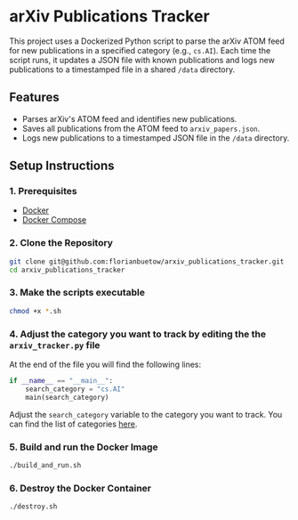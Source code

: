 # arXiv Publications Tracker

This project uses a Dockerized Python script to parse the arXiv ATOM feed for new publications in a specified category (e.g., `cs.AI`). Each time the script runs, it updates a JSON file with known publications and logs new publications to a timestamped file in a shared `/data` directory.

## Features
- Parses arXiv's ATOM feed and identifies new publications.
- Saves all publications from the ATOM feed to `arxiv_papers.json`.
- Logs new publications to a timestamped JSON file in the `/data` directory.

## Setup Instructions

### 1. Prerequisites

- [Docker](https://docs.docker.com/get-docker/)
- [Docker Compose](https://docs.docker.com/compose/install/)

### 2. Clone the Repository

```bash
git clone git@github.com:florianbuetow/arxiv_publications_tracker.git
cd arxiv_publications_tracker
```
### 3. Make the scripts executable

```bash
chmod +x *.sh
```
### 4. Adjust the category you want to track by editing the the `arxiv_tracker.py` file

At the end of the file you will find the following lines:
```python
if __name__ == "__main__":
    search_category = "cs.AI"
    main(search_category)
```
Adjust the `search_category` variable to the category you want to track. You can find the list of categories [here](https://arxiv.org/category_taxonomy).

### 5. Build and run the Docker Image

```bash
./build_and_run.sh
```

### 6. Destroy the Docker Container

```bash
./destroy.sh
``` 





